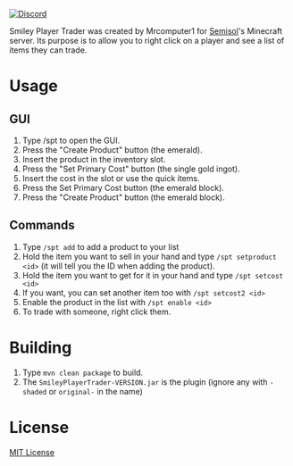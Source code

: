[![Discord](https://img.shields.io/discord/661532592415440906?label=Support%20Discord&style=for-the-badge)](https://discord.gg/SdM6f7U)

Smiley Player Trader was created by Mrcomputer1 for [Semisol](https://github.com/Semisol)'s Minecraft server. Its purpose is to allow you to right click on a player and see a list of items they can trade.

# Usage
## GUI
1. Type /spt to open the GUI.
2. Press the "Create Product" button (the emerald).
3. Insert the product in the inventory slot.
4. Press the "Set Primary Cost" button (the single gold ingot).
5. Insert the cost in the slot or use the quick items.
6. Press the Set Primary Cost button (the emerald block).
7. Press the "Create Product" button (the emerald block).

## Commands
1. Type `/spt add` to add a product to your list
2. Hold the item you want to sell in your hand and type `/spt setproduct <id>` (it will tell you the ID when adding the product).
3. Hold the item you want to get for it in your hand and type `/spt setcost <id>`
4. If you want, you can set another item too with `/spt setcost2 <id>`
5. Enable the product in the list with `/spt enable <id>`
6. To trade with someone, right click them.

# Building
1. Type `mvn clean package` to build.
2. The `SmileyPlayerTrader-VERSION.jar` is the plugin (ignore any with `-shaded` or `original-` in the name)

# License
[MIT License](LICENSE.md)
